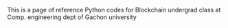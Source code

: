 This is a page of reference Python codes for Blockchain undergrad class at Comp. engineering dept of Gachon university 
